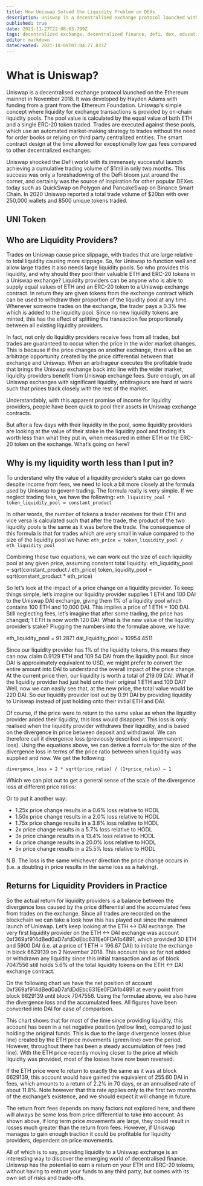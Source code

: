 ```yaml
---
title: How Uniswap Solved the Liquidity Problem on DEXs
description: Uniswap is a decentralised exchange protocol launched with huge success on Ethereum mainnet in November 2018. 
published: true
date: 2021-11-27T22:08:03.799Z
tags: decentralized exchange, decentralized finance, defi, dex, education, finance, liquidity mining, liquidity pool, uniswap
editor: markdown
dateCreated: 2021-10-09T07:04:27.833Z
---
```


# What is Uniswap?

Uniswap is a decentralised exchange protocol launched on the Ethereum mainnet in November 2018. It was developed by Hayden Adams with funding from a grant from the Ethereum Foundation. Uniswap's simple concept where liquidity for exchange transactions is provided by on-chain liquidity pools. The pool value is calculated by the equal value of both ETH and a single ERC-20 token traded. Trades are executed against these pools, which use an automated market-making strategy to trades without the need for order books or relying  on third party centralized entities. The smart contract design at the time allowed for exceptionally low gas fees compared to other decentralized exchanges. 

Uniswap shocked the DeFi world with its immensely successful launch achieving a cumulative trading volume of $1mil in only two months. This success was only a  foreshadowing of the DeFi bloom just around the corner, and certainly was the source of inspiration for other popular DEXes today such as QuickSwap on Polygon and PancakeSwap on Binance Smart Chain. In 2020 Uniswap reported a total trade volume of $20bn with over 250,000 wallets and 8500 unique tokens traded. 

## UNI Token

## Who are Liquidity Providers?

Trades on Uniswap cause price slippage, with trades that are large relative to total liquidity causing more slippage. So, for Uniswap to function well and allow large trades it also needs large liquidity pools. So who provides this liquidity, and why should they pool their valuable ETH and ERC-20 tokens in a Uniswap exchange? Liquidity providers can be anyone who is able to supply equal values of ETH and an ERC-20 token to a Uniswap exchange contract. In return they are given tokens from the exchange contract which can be used to withdraw their proportion of the liquidity pool at any time. Whenever someone trades on the exchange, the trader pays a 0.3% fee which is added to the liquidity pool. Since no new liquidity tokens are minted, this has the effect of splitting the transaction fee proportionally between all existing liquidity providers.

In fact, not only do liquidity providers receive fees from all trades, but trades are guaranteed to occur when the price in the wider market changes. This is because if the price changes on another exchange, there will be an arbitrage opportunity created by the price differential between that exchange and Uniswap. When an arbitrageur executes the profitable trade that brings the Uniswap exchange back into line with the wider market, liquidity providers benefit from Uniswap exchange fees. Sure enough, on all Uniswap exchanges with significant liquidity, arbitrageurs are hard at work such that prices track closely with the rest of the market.


Understandably, with this apparent promise of income for liquidity providers, people have been quick to pool their assets in Uniswap exchange contracts.

But after a few days with their liquidity in the pool, some liquidity providers are looking at the value of their stake in the liquidity pool and finding it’s worth less than what they put in, when measured in either ETH or the ERC-20 token on the exchange. What’s going on here?


## Why is my liquidity worth less than I put in?
To understand why the value of a liquidity provider’s stake can go down despite income from fees, we need to look a bit more closely at the formula used by Uniswap to govern trading. The formula really is very simple. If we neglect trading fees, we have the following: `eth_liquidity_pool * token_liquidity_pool = constant_product`


In other words, the number of tokens a trader receives for their ETH and vice versa is calculated such that after the trade, the product of the two liquidity pools is the same as it was before the trade. The consequence of this formula is that for trades which are very small in value compared to the size of the liquidity pool we have: `eth_price = token_liquidity_pool / eth_liquidity_pool`


Combining these two equations, we can work out the size of each liquidity pool at any given price, assuming constant total liquidity:
eth_liquidity_pool = sqrt(constant_product / eth_price)
token_liquidity_pool = sqrt(constant_product * eth_price)


So let’s look at the impact of a price change on a liquidity provider. To keep things simple, let’s imagine our liquidity provider supplies 1 ETH and 100 DAI to the Uniswap DAI exchange, giving them 1% of a liquidity pool which contains 100 ETH and 10,000 DAI. This implies a price of 1 ETH = 100 DAI. Still neglecting fees, let’s imagine that after some trading, the price has changed; 1 ETH is now worth 120 DAI. What is the new value of the liquidity provider’s stake? Plugging the numbers into the formulae above, we have:

eth_liquidity_pool = 91.2871
dai_liquidity_pool = 10954.4511

Since our liquidity provider has 1% of the liquidity tokens, this means they can now claim 0.9129 ETH and 109.54 DAI from the liquidity pool. But since DAI is approximately equivalent to USD, we might prefer to convert the entire amount into DAI to understand the overall impact of the price change. At the current price then, our liquidity is worth a total of 219.09 DAI. What if the liquidity provider had just held onto their original 1 ETH and 100 DAI? Well, now we can easily see that, at the new price, the total value would be 220 DAI. So our liquidity provider lost out by 0.91 DAI by providing liquidity to Uniswap instead of just holding onto their initial ETH and DAI.


Of course, if the price were to return to the same value as when the liquidity provider added their liquidity, this loss would disappear. This loss is only realised when the liquidity provider withdraws their liquidity, and is based on the divergence in price between deposit and withdrawal. We can therefore call it divergence loss (previously described as impermanent loss). Using the equations above, we can derive a formula for the size of the divergence loss in terms of the price ratio between when liquidity was supplied and now. We get the following:


`divergence_loss = 2 * sqrt(price_ratio) / (1+price_ratio) — 1`


Which we can plot out to get a general sense of the scale of the divergence loss at different price ratios:

Or to put it another way:

- 1.25x price change results in a 0.6% loss relative to HODL
- 1.50x price change results in a 2.0% loss relative to HODL
- 1.75x price change results in a 3.8% loss relative to HODL
- 2x price change results in a 5.7% loss relative to HODL
- 3x price change results in a 13.4% loss relative to HODL
- 4x price change results in a 20.0% loss relative to HODL
- 5x price change results in a 25.5% loss relative to HODL

N.B. The loss is the same whichever direction the price change occurs in (i.e. a doubling in price results in the same loss as a halving).

## Returns for Liquidity Providers in Practice

So the actual return for liquidity providers is a balance between the divergence loss caused by the price differential and the accumulated fees from trades on the exchange. Since all trades are recorded on the blockchain we can take a look how this has played out since the mainnet launch of Uniswap. Let’s keep looking at the ETH <-> DAI exchange.
The very first liquidity provider on the ETH <-> DAI exchange was account 0xf369af914dBed0aD7afdDdEbc631Ee0FDA1b4891, which provided 30 ETH and 5900 DAI (i.e. at a price of 1 ETH = 196.67 DAI) to initiate the exchange in block 6629139 on 2 November 2018. This account has so far not added or withdrawn any liquidity since this initial transaction and as of block 7047556 still holds 5.6% of the total liquidity tokens on the ETH <-> DAI exchange contract.


On the following chart we have the net position of account 0xf369af914dBed0aD7afdDdEbc631Ee0FDA1b4891 at every point from block 6629139 until block 7047556. Using the formulae above, we also have the divergence loss and the accumulated fees. All figures have been converted into DAI for ease of comparison.

This chart shows that for most of the time since providing liquidity, this account has been in a net negative position (yellow line), compared to just holding the original funds. This is due to the large divergence losses (blue line) created by the ETH price movements (green line) over the period. However, throughout there has been a steady accumulation of fees (red line). With the ETH price recently moving closer to the price at which liquidity was provided, most of the losses have now been reversed.


If the ETH price were to return to exactly the same as it was at block 6629139, this account would have gained the equivalent of 255.60 DAI in fees, which amounts to a return of 2.2% in 70 days, or an annualised rate of about 11.8%. Note however that this rate applies only to the first two months of the exchange’s existence, and we should expect it will change in future.


The return from fees depends on many factors not explored here, and there will always be some loss from price differential to take into account. As shown above, if long term price movements are large, they could result in losses much greater than the return from fees. However, if Uniswap manages to gain enough traction it could be profitable for liquidity providers, dependent on price movements.


All of which is to say, providing liquidity to a Uniswap exchange is an interesting way to discover the emerging world of decentralised finance. Uniswap has the potential to earn a return on your ETH and ERC-20 tokens, without having to entrust your funds to any third party, but comes with its own set of risks and trade-offs.
